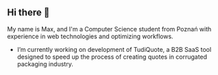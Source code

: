 ## Hi there 👋
My name is Max, and I'm a Computer Science student from Poznań with experience in web technologies and optimizing workflows.

- I’m currently working on development of TudiQuote, a B2B SaaS tool designed to speed up the process of creating quotes in corrugated packaging industry.



